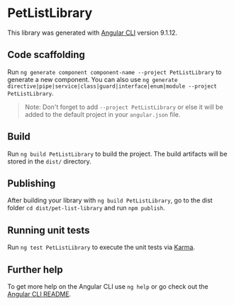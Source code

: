 # PetListLibrary

This library was generated with [Angular CLI](https://github.com/angular/angular-cli) version 9.1.12.

## Code scaffolding

Run `ng generate component component-name --project PetListLibrary` to generate a new component. You can also use `ng generate directive|pipe|service|class|guard|interface|enum|module --project PetListLibrary`.
> Note: Don't forget to add `--project PetListLibrary` or else it will be added to the default project in your `angular.json` file. 

## Build

Run `ng build PetListLibrary` to build the project. The build artifacts will be stored in the `dist/` directory.

## Publishing

After building your library with `ng build PetListLibrary`, go to the dist folder `cd dist/pet-list-library` and run `npm publish`.

## Running unit tests

Run `ng test PetListLibrary` to execute the unit tests via [Karma](https://karma-runner.github.io).

## Further help

To get more help on the Angular CLI use `ng help` or go check out the [Angular CLI README](https://github.com/angular/angular-cli/blob/master/README.md).
